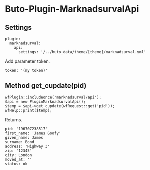 # Buto-Plugin-MarknadsurvalApi

## Settings
```
plugin:
  marknadsurval:
    api:
      settings: '/../buto_data/theme/[theme]/marknadsurval.yml'
```

Add parameter token.
```
token: '(my token)'
```

## Method get_cupdate(pid)
```
wfPlugin::includeonce('marknadsurval/api');
$api = new PluginMarknadsurvalApi();
$temp = $api->get_cupdate(wfRequest::get('pid'));
wfHelp::print($temp);
```
Returns.
```
pid: '196707238517'
first_name: 'James Goofy'
given_name: James
surname: Bond
address: 'Highway 3'
zip: '12345'
city: London
moved_at: ''
status: ok
```
